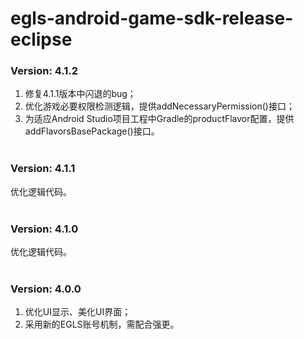 # egls-android-game-sdk-release-eclipse
### Version: 4.1.2
1. 修复4.1.1版本中闪退的bug；
2. 优化游戏必要权限检测逻辑，提供addNecessaryPermission()接口；
3. 为适应Android Studio项目工程中Gradle的productFlavor配置，提供addFlavorsBasePackage()接口。<br /><br />
### Version: 4.1.1
优化逻辑代码。<br /><br />
### Version: 4.1.0
优化逻辑代码。<br /><br />
### Version: 4.0.0
1. 优化UI显示、美化UI界面；
2. 采用新的EGLS账号机制，需配合强更。
